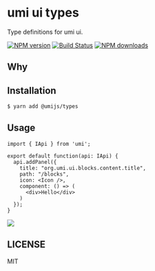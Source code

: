 # umi ui types

Type definitions for umi ui.

[![NPM version](https://img.shields.io/npm/v/@umijs/types.svg?style=flat)](https://npmjs.org/package/@umijs/types) [![Build Status](https://img.shields.io/travis/umijs/@umijs/types.svg?style=flat)](https://travis-ci.org/umijs/@umijs/types) [![NPM downloads](http://img.shields.io/npm/dm/@umijs/types.svg?style=flat)](https://npmjs.org/package/@umijs/types)

## Why

## Installation

```bash
$ yarn add @umijs/types
```

## Usage

```tsx
import { IApi } from 'umi';

export default function(api: IApi) {
  api.addPanel({
    title: "org.umi.ui.blocks.content.title",
    path: "/blocks",
    icon: <Icon />,
    component: () => (
      <div>Hello</div>
    )
  });
}
```

![](https://raw.githubusercontent.com/ycjcl868/cdn/master/20200202085639.png?token=ADHXG5MPXFUXADBIJWVITE26GYPIO)

## LICENSE

MIT
